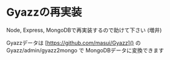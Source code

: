 # Gyazzの再実装

Node, Express, MongoDBで再実装するので助けて下さい (増井)

Gyazzデータは [https://github.com/masui/Gyazz]() の
Gyazz/admin/gyazz2mongo で MongoDBデータに変換できます
